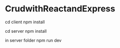 # CrudwithReactandExpress

cd client 
npm install

cd server
npm install

in server folder
npm run dev
